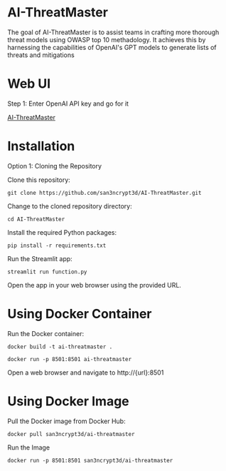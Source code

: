 # AI-ThreatMaster
The goal of AI-ThreatMaster is to assist teams in crafting more thorough threat models using OWASP top 10 methadology. It achieves this by harnessing the capabilities of OpenAI's GPT models to generate lists of threats and mitigations

# Web UI

Step 1: Enter OpenAI API key and go for it

[AI-ThreatMaster](https://ai-threatmaster.streamlit.app/)

# Installation

Option 1: Cloning the Repository

Clone this repository:

```
git clone https://github.com/san3ncrypt3d/AI-ThreatMaster.git

```
Change to the cloned repository directory:

```
cd AI-ThreatMaster

```
Install the required Python packages:

```
pip install -r requirements.txt

```

Run the Streamlit app:

```
streamlit run function.py

```
Open the app in your web browser using the provided URL.



# Using Docker Container

Run the Docker container:

```
docker build -t ai-threatmaster .

```

```
docker run -p 8501:8501 ai-threatmaster

```

Open a web browser and navigate to http://{url}:8501



# Using Docker Image

Pull the Docker image from Docker Hub:

```
docker pull san3ncrypt3d/ai-threatmaster
```

Run the Image

```
docker run -p 8501:8501 san3ncrypt3d/ai-threatmaster

```
